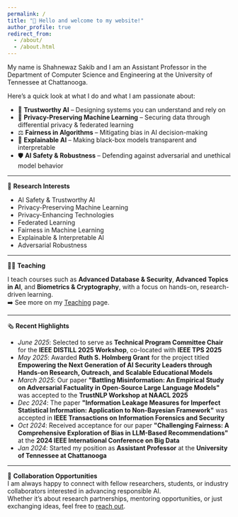 ```yaml
---
permalink: /
title: "👋 Hello and welcome to my website!"
author_profile: true
redirect_from: 
  - /about/
  - /about.html
---
```


My name is Shahnewaz Sakib and I am an Assistant Professor in the Department of Computer Science and Engineering at the University of Tennessee at Chattanooga.

Here’s a quick look at what I do and what I am passionate about:

- 🧠 **Trustworthy AI** – Designing systems you can understand and rely on  
- 🔐 **Privacy-Preserving Machine Learning** – Securing data through differential privacy & federated learning  
- ⚖️ **Fairness in Algorithms** – Mitigating bias in AI decision-making  
- 💬 **Explainable AI** – Making black-box models transparent and interpretable  
- 🛡️ **AI Safety & Robustness** – Defending against adversarial and unethical model behavior 

---

🧪 **Research Interests**
- AI Safety & Trustworthy AI  
- Privacy-Preserving Machine Learning  
- Privacy-Enhancing Technologies  
- Federated Learning  
- Fairness in Machine Learning  
- Explainable & Interpretable AI  
- Adversarial Robustness  

---

🧑‍🏫 **Teaching**

I teach courses such as **Advanced Database & Security**, **Advanced Topics in AI**, and **Biometrics & Cryptography**, with a focus on hands-on, research-driven learning.  
➡️ See more on my [Teaching](/teaching/) page.

---

🗞️ **Recent Highlights**
- *June 2025*: Selected to serve as **Technical Program Committee Chair** for the **IEEE DISTILL 2025 Workshop**, co-located with **IEEE TPS 2025**
- *May 2025*: Awarded **Ruth S. Holmberg Grant** for the project titled **Empowering the Next Generation of AI Security Leaders through Hands-on Research, Outreach, and Scalable Educational Models**  
- *March 2025*: Our paper **"Battling Misinformation: An Empirical Study on Adversarial Factuality in Open-Source Large Language Models"** was accepted to the **TrustNLP Workshop at NAACL 2025**  
- *Dec 2024*: The paper **"Information Leakage Measures for Imperfect Statistical Information: Application to Non-Bayesian Framework"** was accepted in **IEEE Transactions on Information Forensics and Security**  
- *Oct 2024*: Received acceptance for our paper **"Challenging Fairness: A Comprehensive Exploration of Bias in LLM-Based Recommendations"** at the **2024 IEEE International Conference on Big Data**  
- *Jan 2024*: Started my position as **Assistant Professor** at the **University of Tennessee at Chattanooga**

---

🤝 **Collaboration Opportunities**  
I am always happy to connect with fellow researchers, students, or industry collaborators interested in advancing responsible AI.  
Whether it’s about research partnerships, mentoring opportunities, or just exchanging ideas, feel free to [reach out](mailto:sakib1@utc.edu).
